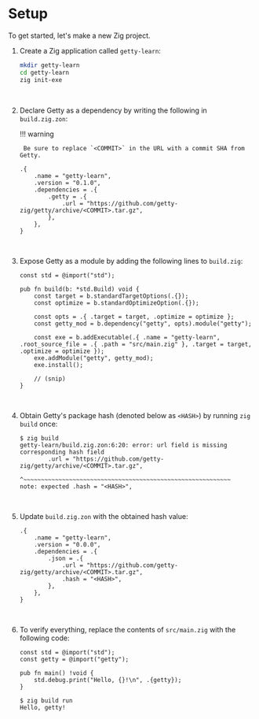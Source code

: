 # Setup

To get started, let's make a new Zig project.

1. Create a Zig application called `getty-learn`:

    ```sh title="Shell session"
    mkdir getty-learn
    cd getty-learn
    zig init-exe
    ```
&nbsp;

2. Declare Getty as a dependency by writing the following in `build.zig.zon`:

    !!! warning

        Be sure to replace `<COMMIT>` in the URL with a commit SHA from Getty.

    ```zig title="<code>build.zig.zon</code>"
    .{
        .name = "getty-learn",
        .version = "0.1.0",
        .dependencies = .{
            .getty = .{
                .url = "https://github.com/getty-zig/getty/archive/<COMMIT>.tar.gz",
            },
        },
    }
    ```
&nbsp;

3. Expose Getty as a module by adding the following lines to `build.zig`:

    ```zig title="<code>build.zig</code>" hl_lines="7-8 11"
    const std = @import("std");

    pub fn build(b: *std.Build) void {
        const target = b.standardTargetOptions(.{});
        const optimize = b.standardOptimizeOption(.{});

        const opts = .{ .target = target, .optimize = optimize };
        const getty_mod = b.dependency("getty", opts).module("getty");

        const exe = b.addExecutable(.{ .name = "getty-learn", .root_source_file = .{ .path = "src/main.zig" }, .target = target, .optimize = optimize });
        exe.addModule("getty", getty_mod);
        exe.install();

        // (snip)
    }
    ```
&nbsp;

4. Obtain Getty's package hash (denoted below as `<HASH>`) by running `zig build` once:

    ```console title="Shell session"
    $ zig build
    getty-learn/build.zig.zon:6:20: error: url field is missing corresponding hash field
            .url = "https://github.com/getty-zig/getty/archive/<COMMIT>.tar.gz",
                   ^~~~~~~~~~~~~~~~~~~~~~~~~~~~~~~~~~~~~~~~~~~~~~~~~~~~~~~~~~~~
    note: expected .hash = "<HASH>",
    ```
&nbsp;

5. Update `build.zig.zon` with the obtained hash value:

    ```zig title="<code>build.zig.zon</code>" hl_lines="7"
    .{
        .name = "getty-learn",
        .version = "0.0.0",
        .dependencies = .{
            .json = .{
                .url = "https://github.com/getty-zig/getty/archive/<COMMIT>.tar.gz",
                .hash = "<HASH>",
            },
        },
    }
    ```
&nbsp;

6. To verify everything, replace the contents of `src/main.zig` with the following code:

    ```zig title="<code>src/main.zig</code>"
    const std = @import("std");
    const getty = @import("getty");

    pub fn main() !void {
        std.debug.print("Hello, {}!\n", .{getty});
    }
    ```

    ```console title="Shell session"
    $ zig build run
    Hello, getty!
    ```
